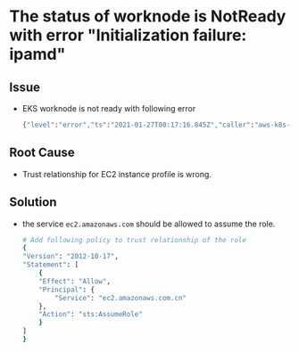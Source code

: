 # The status of worknode is NotReady with error "Initialization failure: ipamd"

## Issue

- EKS worknode is not ready with following error

    ```bash
    {"level":"error","ts":"2021-01-27T00:17:16.845Z","caller":"aws-k8s-agent/main.go:28","msg":"Initialization failure: ipamd: can not initialize with AWS SDK interface: refreshSGIDs: unable to update the ENI's SG: WebIdentityErr: failed to retrieve credentials\ncaused by: InvalidIdentityToken: Incorrect token audience\n\tstatus code: 400, request id: xxxxxx"}
    ```

## Root Cause

- Trust relationship for EC2 instance profile is wrong.

## Solution

- the service `ec2.amazonaws.com` should be allowed to assume the role.

    ```bash
    # Add following policy to trust relationship of the role
    {
    "Version": "2012-10-17",
    "Statement": [
        {
        "Effect": "Allow",
        "Principal": {
            "Service": "ec2.amazonaws.com.cn"
        },
        "Action": "sts:AssumeRole"
        }
    ]
    }
    ```
